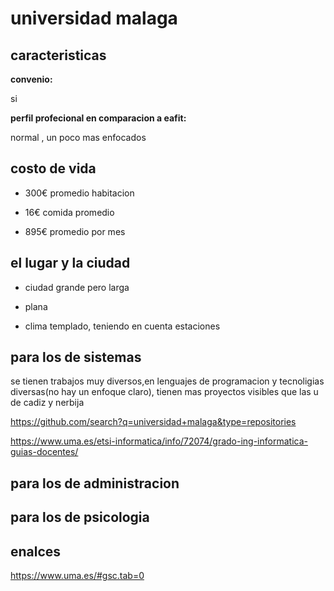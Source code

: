# universidad malaga

## caracteristicas

**convenio:**

si

**perfil profecional en comparacion a eafit:**

normal , un poco mas enfocados

## costo de vida

* 300€ promedio habitacion

* 16€ comida promedio

* 895€ promedio por mes

## el lugar y la ciudad

* ciudad grande pero larga

* plana 

* clima templado, teniendo en cuenta estaciones

## para los de sistemas

se tienen trabajos muy diversos,en lenguajes de programacion y tecnoligias diversas(no hay un enfoque claro), tienen mas proyectos visibles que las u de cadiz y nerbija

https://github.com/search?q=universidad+malaga&type=repositories

https://www.uma.es/etsi-informatica/info/72074/grado-ing-informatica-guias-docentes/

## para los de administracion
## para los de psicologia


## enalces
https://www.uma.es/#gsc.tab=0
